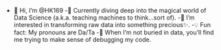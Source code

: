 - 👋 Hi, I’m @HK169
-🌱 Currently diving deep into the magical world of Data Science (a.k.a. teaching machines to think...sort of).
-👀 I’m interested in transforming raw data into something precious✨.
-💡 Fun fact: My pronouns are Da/Ta 
-🤖 When I’m not buried in data, you’ll find me trying to make sense of debugging my code.

